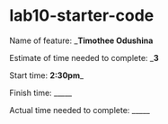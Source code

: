 # lab10-starter-code

Name of feature: _______Timothee Odushina______

Estimate of time needed to complete: ___3__

Start time: __2:30pm___

Finish time: _____

Actual time needed to complete: _____